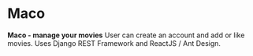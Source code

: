 # Maco

**Maco - manage your movies**
User can create an account and add or like movies. Uses Django REST Framework and ReactJS / Ant Design.
